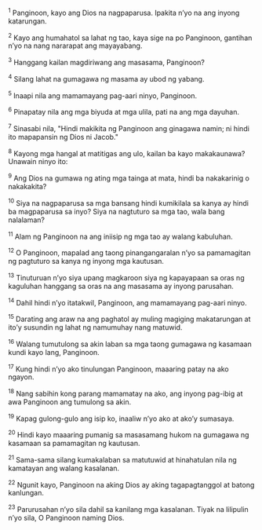 <sup>1</sup>
Panginoon, kayo ang Dios na nagpaparusa. Ipakita nʼyo na ang inyong katarungan. 

<sup>2</sup>
Kayo ang humahatol sa lahat ng tao, kaya sige na po Panginoon, gantihan nʼyo na nang nararapat ang mayayabang. 

<sup>3</sup>
Hanggang kailan magdiriwang ang masasama, Panginoon? 

<sup>4</sup>
Silang lahat na gumagawa ng masama ay ubod ng yabang. 

<sup>5</sup>
Inaapi nila ang mamamayang pag-aari ninyo, Panginoon. 

<sup>6</sup>
Pinapatay nila ang mga biyuda at mga ulila, pati na ang mga dayuhan. 

<sup>7</sup>
Sinasabi nila, "Hindi makikita ng Panginoon ang ginagawa namin; ni hindi ito mapapansin ng Dios ni Jacob." 

<sup>8</sup>
Kayong mga hangal at matitigas ang ulo, kailan ba kayo makakaunawa? Unawain ninyo ito: 

<sup>9</sup>
Ang Dios na gumawa ng ating mga tainga at mata, hindi ba nakakarinig o nakakakita? 

<sup>10</sup>
Siya na nagpaparusa sa mga bansang hindi kumikilala sa kanya ay hindi ba magpaparusa sa inyo? Siya na nagtuturo sa mga tao, wala bang nalalaman? 

<sup>11</sup>
Alam ng Panginoon na ang iniisip ng mga tao ay walang kabuluhan. 

<sup>12</sup>
O Panginoon, mapalad ang taong pinangangaralan nʼyo sa pamamagitan ng pagtuturo sa kanya ng inyong mga kautusan. 

<sup>13</sup>
Tinuturuan nʼyo siya upang magkaroon siya ng kapayapaan sa oras ng kaguluhan hanggang sa oras na ang masasama ay inyong parusahan. 

<sup>14</sup>
Dahil hindi nʼyo itatakwil, Panginoon, ang mamamayang pag-aari ninyo. 

<sup>15</sup>
Darating ang araw na ang paghatol ay muling magiging makatarungan at itoʼy susundin ng lahat ng namumuhay nang matuwid. 

<sup>16</sup>
Walang tumutulong sa akin laban sa mga taong gumagawa ng kasamaan kundi kayo lang, Panginoon. 

<sup>17</sup>
Kung hindi nʼyo ako tinulungan Panginoon, maaaring patay na ako ngayon. 

<sup>18</sup>
Nang sabihin kong parang mamamatay na ako, ang inyong pag-ibig at awa Panginoon ang tumulong sa akin. 

<sup>19</sup>
Kapag gulong-gulo ang isip ko, inaaliw nʼyo ako at akoʼy sumasaya. 

<sup>20</sup>
Hindi kayo maaaring pumanig sa masasamang hukom na gumagawa ng kasamaan sa pamamagitan ng kautusan. 

<sup>21</sup>
Sama-sama silang kumakalaban sa matutuwid at hinahatulan nila ng kamatayan ang walang kasalanan. 

<sup>22</sup>
Ngunit kayo, Panginoon na aking Dios ay aking tagapagtanggol at batong kanlungan. 

<sup>23</sup>
Parurusahan nʼyo sila dahil sa kanilang mga kasalanan. Tiyak na lilipulin nʼyo sila, O Panginoon naming Dios.